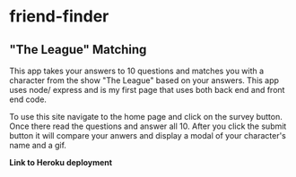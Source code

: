 # friend-finder

## "The League" Matching

This app takes your answers to 10 questions and matches you with a character from the show "The League" based on your answers.
This app uses node/ express and is my first page that uses both back end and front end code.

To use this site navigate to the home page and click on the survey button.
Once there read the questions and answer all 10.
After you click the submit button it will compare your anwers and display a modal of your character's name and a gif.


**Link to Heroku deployment** 